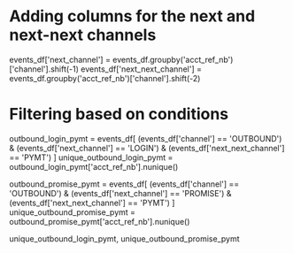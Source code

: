 # Adding columns for the next and next-next channels
events_df['next_channel'] = events_df.groupby('acct_ref_nb')['channel'].shift(-1)
events_df['next_next_channel'] = events_df.groupby('acct_ref_nb')['channel'].shift(-2)

# Filtering based on conditions
outbound_login_pymt = events_df[
    (events_df['channel'] == 'OUTBOUND') & 
    (events_df['next_channel'] == 'LOGIN') & 
    (events_df['next_next_channel'] == 'PYMT')
]
unique_outbound_login_pymt = outbound_login_pymt['acct_ref_nb'].nunique()

outbound_promise_pymt = events_df[
    (events_df['channel'] == 'OUTBOUND') & 
    (events_df['next_channel'] == 'PROMISE') & 
    (events_df['next_next_channel'] == 'PYMT')
]
unique_outbound_promise_pymt = outbound_promise_pymt['acct_ref_nb'].nunique()

unique_outbound_login_pymt, unique_outbound_promise_pymt
